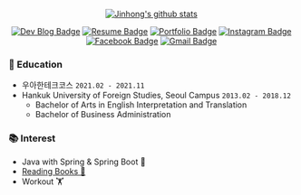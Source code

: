 <div align=center>

[![Jinhong's github stats](https://github-readme-stats.vercel.app/api?username=xlffm3&theme=vue&hide=issues,contribs)](https://github.com/anuraghazra/github-readme-stats)
</div>
<div align=center>

[![Dev Blog Badge](http://img.shields.io/badge/-Dev%20Blog-181717?style=flat&logo=github&link=https://xlffm3.github.io)](https://xlffm3.github.io)
[![Resume Badge](http://img.shields.io/badge/-Resume-blueviolet?style=flat&logo=notion&link=https://xlffm3.notion.site/xlffm3/d5ed848bced04634a408e69e5071e38a)](https://xlffm3.notion.site/xlffm3/d5ed848bced04634a408e69e5071e38a)
[![Portfolio Badge](http://img.shields.io/badge/-Portfolio-6DB33F?style=flat&logoColor=white&logo=spring&link=https://xlffm3.notion.site)](https://xlffm3.notion.site)
[![Instagram Badge](https://img.shields.io/badge/-Instagram-E4405F?style=flat&logo=instagram&logoColor=white&link=https://www.instagram.com/hong___o/)](https://www.instagram.com/hong___o/)
[![Facebook Badge](https://img.shields.io/badge/Facebook-1877f2?style=flat&logo=facebook&logoColor=white&link=https://www.facebook.com/qkrwlsghd)](https://www.facebook.com/qkrwlsghd)
[![Gmail Badge](https://img.shields.io/badge/Gmail-EA4335?style=flat&logo=Gmail&logoColor=white&link=mailto:xlffm3@gmail.com)](mailto:xlffm3@gmail.com)
</div>

### 🏫 Education

* 우아한테크코스 ``2021.02 - 2021.11``
* Hankuk University of Foreign Studies, Seoul Campus ``2013.02 - 2018.12``
  * Bachelor of Arts in English Interpretation and Translation
  * Bachelor of Business Administration

### 📚 Interest

* Java with Spring & Spring Boot 🌱
* [Reading Books 📖](https://xlffm3.github.io/books/)
* Workout 🏋️
